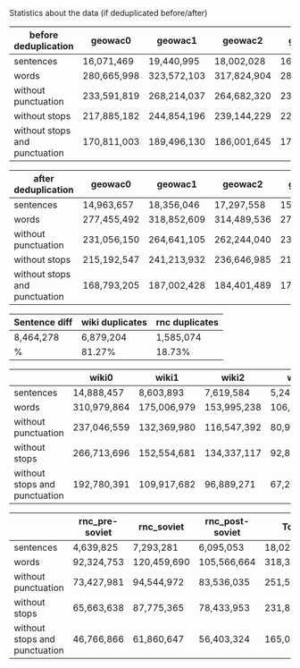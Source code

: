 Statistics about the data (if deduplicated before/after)


| before deduplication          | geowac0      | geowac1      | geowac2      | geowac3     | geowac4     | geowac5     | geowac6      | geowac7      | geowac8     | Total         |
| ----------------------------- | ------------ | ------------ | ------------ | ----------- | ----------- | ----------- | ------------ | ------------ | ----------- | ------------- |
| sentences                     |  16,071,469  |  19,440,995  |  18,002,028  | 16,534,685  |  15,469,102 | 16,800,581  |  17,711,347  |  16,820,451  | 8,733,130   | 145,583,788   |
| words                         |  280,665,998 |  323,572,103 |  317,824,904 | 280,177,081 | 302,772,470 | 301,412,209 |  304,748,467 |  284,822,045 | 165,543,605 | 2,561,538,882 |
| without punctuation           |  233,591,819 |  268,214,037 |  264,682,320 | 233,317,931 | 251,958,854 | 252,436,071 |  256,693,840 |  236,022,258 | 139,452,949 | 2,136,370,079 |
| without stops                 |  217,885,182 |  244,854,196 |  239,144,229 | 220,555,670 | 238,431,124 | 234,845,379 |  232,316,462 |  222,508,109 | 128,190,090 | 1,978,730,441 |
| without stops and punctuation |  170,811,003 |  189,496,130 |  186,001,645 | 173,696,520 | 187,617,508 | 185,869,241 |  184,261,835 |  173,708,322 | 102,099,434 | 1,553,561,638 |

| after deduplication           | geowac0      | geowac1      | geowac2      | geowac3      | geowac4     | geowac5      | geowac6      | geowac7      | geowac8      | Total          | Diff, % |
| ----------------------------- | ------------ | ------------ | ------------ | ------------ | ----------- | ------------ | ------------ | ------------ | ------------ | -------------- | ------- |
| sentences                     |  14,963,657  |  18,356,046  |  17,297,558  |  15,342,573  |  14,963,686 |  15,980,135  |  16,401,906  |  15,460,153  |  8,353,796   |  137,119,510   | 5.81    |
| words                         |  277,455,492 |  318,852,609 |  314,489,536 |  276,799,723 | 300,368,903 |  298,340,396 |  299,360,783 |  280,980,324 |  163,549,838 |  2,530,197,604 | 1.22    |
| without punctuation           |  231,056,150 |  264,641,105 |  262,244,040 |  230,654,252 | 250,186,202 |  250,205,024 |  252,377,180 |  232,934,648 |  137,979,529 |  2,112,278,130 | 1.13    |
| without stops                 |  215,192,547 |  241,213,932 |  236,646,985 |  217,664,832 | 236,558,164 |  232,336,205 |  227,901,972 |  219,320,242 |  126,619,384 |  1,953,454,263 | 1.28    |
| without stops and punctuation |  168,793,205 |  187,002,428 |  184,401,489 |  171,519,361 | 186,375,463 |  184,200,833 |  180,918,369 |  171,274,566 |  101,049,075 |  1,535,534,789 | 1.16    |

| Sentence diff<br> | wiki duplicates<br> | rnc duplicates<br> |
| ----------------- | ------------------- | ------------------ |
| 8,464,278         |  6,879,204          | 1,585,074          |
| %                 | 81.27%              | 18.73%             |

|                               | wiki0        | wiki1        | wiki2        | wiki3        | wiki4       | wiki5        | Total        |
| ----------------------------- | ------------ | ------------ | ------------ | ------------ | ----------- | ------------ | ------------ |
| sentences                     |  14,888,457  |  8,603,893   |  7,619,584   |  5,244,463   |  4,659,058  |  6,449,430   |  47,464,885  |
| words                         |  310,979,864 |  175,006,979 |  153,995,238 |  106,463,131 |  93,213,835 |  128,287,630 |  967,946,677 |
| without punctuation           |  237,046,559 |  132,369,980 |  116,547,392 |  80,912,566  |  70,613,182 |  98,205,432  |  735,695,111 |
| without stops                 |  266,713,696 |  152,554,681 |  134,337,117 |  92,835,325  |  81,225,695 |  110,607,683 |  838,274,197 |
| without stops and punctuation |  192,780,391 |  109,917,682 |  96,889,271  |  67,284,760  |  58,625,042 |  80,525,485  |  606,022,631 |

|                               | rnc\_pre-soviet | rnc\_soviet  | rnc\_post-soviet | Total        |
| ----------------------------- | --------------- | ------------ | ---------------- | ------------ |
| sentences                     |  4,639,825      |  7,293,281   |  6,095,053       |  18,028,159  |
| words                         |  92,324,753     |  120,459,690 |  105,566,664     |  318,351,107 |
| without punctuation           |  73,427,981     |  94,544,972  |  83,536,035      |  251,508,988 |
| without stops                 |  65,663,638     |  87,775,365  |  78,433,953      |  231,872,956 |
| without stops and punctuation |  46,766,866     |  61,860,647  |  56,403,324      |  165,030,837 |
